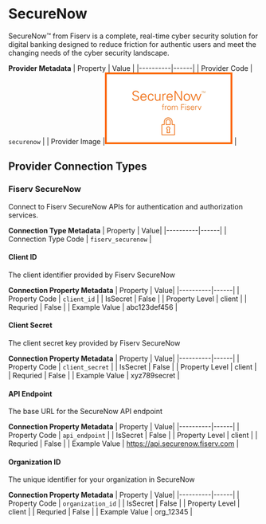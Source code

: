 # SecureNow
SecureNow™ from Fiserv is a complete, real-time cyber security solution for digital banking designed to reduce friction for authentic users and meet the changing needs of the cyber security landscape.

**Provider Metadata**
| Property | Value |
|----------|------|
| Provider Code | `securenow` |
| Provider Image |![SecureNow Provider Small Image](./images/securenow_small.png) |

## Provider Connection Types

### Fiserv SecureNow
Connect to Fiserv SecureNow APIs for authentication and authorization services.

**Connection Type Metadata**
| Property | Value|
|----------|------|
| Connection Type Code | `fiserv_securenow` |

#### Client ID
The client identifier provided by Fiserv SecureNow

**Connection Property Metadata**
| Property | Value|
|----------|------|
| Property Code | `client_id` |
| IsSecret | False |
| Property Level | client |
| Requried | False |
| Example Value | abc123def456 |

#### Client Secret
The client secret key provided by Fiserv SecureNow

**Connection Property Metadata**
| Property | Value|
|----------|------|
| Property Code | `client_secret` |
| IsSecret | False |
| Property Level | client |
| Requried | False |
| Example Value | xyz789secret |

#### API Endpoint
The base URL for the SecureNow API endpoint

**Connection Property Metadata**
| Property | Value|
|----------|------|
| Property Code | `api_endpoint` |
| IsSecret | False |
| Property Level | client |
| Requried | False |
| Example Value | https://api.securenow.fiserv.com |

#### Organization ID
The unique identifier for your organization in SecureNow

**Connection Property Metadata**
| Property | Value|
|----------|------|
| Property Code | `organization_id` |
| IsSecret | False |
| Property Level | client |
| Requried | False |
| Example Value | org_12345 |



